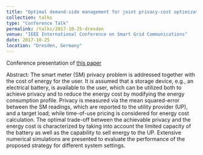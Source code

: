 ```yaml
---
title: "Optimal demand-side management for joint privacy-cost optimization with energy storage"
collection: talks
type: "Conference Talk"
permalink: /talks/2017-10-25-dresden
venue: "IEEE International Conference on Smart Grid Communications"
date: 2017-10-25
location: "Dresden, Germany"
---
```


Conference presentation of [this paper](https://ieeexplore.ieee.org/document/8340681)

Abstract: The smart meter (SM) privacy problem is addressed together with the cost of energy for the user. It is assumed that a storage device, e.g., an electrical battery, is available to the user, which can be utilized both to achieve privacy and to reduce the energy cost by modifying the energy consumption profile. Privacy is measured via the mean squared-error between the SM readings, which are reported to the utility provider (UP), and a target load; while time-of-use pricing is considered for energy cost calculation. The optimal trade-off between the achievable privacy and the energy cost is characterized by taking into account the limited capacity of the battery as well as the capability to sell energy to the UP. Extensive numerical simulations are presented to evaluate the performance of the proposed strategy for different system settings.
